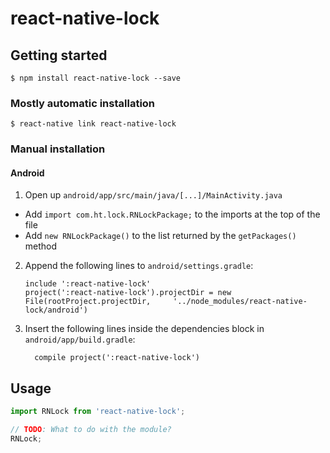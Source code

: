
# react-native-lock

## Getting started

`$ npm install react-native-lock --save`

### Mostly automatic installation

`$ react-native link react-native-lock`

### Manual installation


#### Android

1. Open up `android/app/src/main/java/[...]/MainActivity.java`
  - Add `import com.ht.lock.RNLockPackage;` to the imports at the top of the file
  - Add `new RNLockPackage()` to the list returned by the `getPackages()` method
2. Append the following lines to `android/settings.gradle`:
  	```
  	include ':react-native-lock'
  	project(':react-native-lock').projectDir = new File(rootProject.projectDir, 	'../node_modules/react-native-lock/android')
  	```
3. Insert the following lines inside the dependencies block in `android/app/build.gradle`:
  	```
      compile project(':react-native-lock')
  	```


## Usage
```javascript
import RNLock from 'react-native-lock';

// TODO: What to do with the module?
RNLock;
```
  